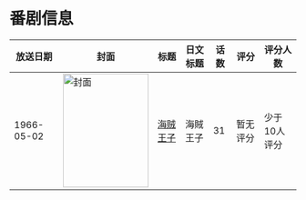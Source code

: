 # 番剧信息

|放送日期|封面|标题|日文标题|话数|评分|评分人数|
|---|---|---|---|---|---|---|
|1966-05-02|<img src="//lain.bgm.tv/pic/cover/c/73/78/145691_NLqDD.jpg" alt="封面" style="width:150px;height:200px;object-fit:cover;">|[海贼王子](https://bangumi.tv/subject/145691)|海賊王子|31|暂无评分|少于10人评分|
